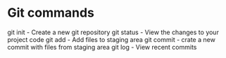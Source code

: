 # Git commands

git init - Create a new git repository
git status - View the changes to your project code
git add - Add files to staging area
git commit - crate a new commit with files from staging area
git log - View recent commits